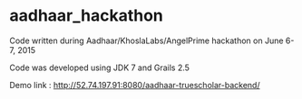 # aadhaar_hackathon
Code written during Aadhaar/KhoslaLabs/AngelPrime hackathon on June 6-7, 2015

Code was developed using JDK 7 and Grails 2.5

Demo link : http://52.74.197.91:8080/aadhaar-truescholar-backend/

